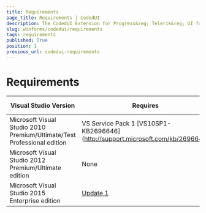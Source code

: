 ```yaml
---
title: Requirements
page_title: Requirements | CodedUI
description: The CodedUI Extension for Progress&reg; Telerik&reg; UI for WinForms controls is an extension for Microsoft Visual Studio, which runs in the Visual Studio Coded UI Test process and captures information about the Rad Controls that it encounters during a test recording and then generates code to replay that test session.
slug: winforms/codedui/requirements
tags: requirements
published: True
position: 1
previous_url: codedui-requirements
---
```


# Requirements

|Visual Studio Version|Requires|Available since|
|----|----|----|
|Microsoft Visual Studio 2010 Premium/Ultimate/Test Professional edition|VS Service Pack 1 [VS10SP1-KB2696646] (http://support.microsoft.com/kb/2696646)|R3 2012|
|Microsoft Visual Studio 2012 Premium/Ultimate edition|None|R3 2012|
|Microsoft Visual Studio 2015 Enterprise edition|[Update 1](https://www.visualstudio.com/en-us/news/releasenotes/vs2015-update1-vs)|R1 2016|
            
